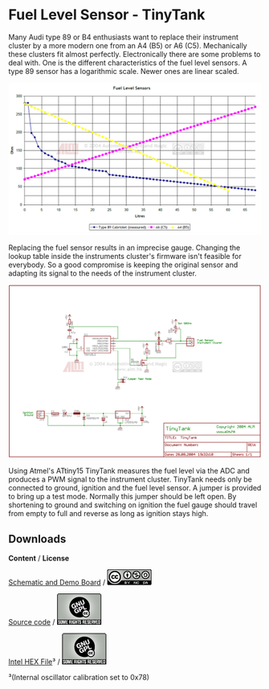 Fuel Level Sensor - TinyTank
============================

Many Audi type 89 or B4 enthusiasts want to replace their instrument cluster by a more modern one from an A4 (B5) or A6 (C5). Mechanically these clusters fit almost perfectly. Electronically there are some problems to deal with. One is the different characteristics of the fuel level sensors. A type 89 sensor has a logarithmic scale. Newer ones are linear scaled.  
  
![Fuel Level Sensors](pics/FuelLevelSensorsCorrected.png)
  
Replacing the fuel sensor results in an imprecise gauge. Changing the lookup table inside the instruments cluster's firmware isn't feasible for everybody. So a good compromise is keeping the original sensor and adapting its signal to the needs of the instrument cluster.  
  
![TinyTank Schematic](pics/TinyTankSchematic.png)
  
Using Atmel's ATtiny15 TinyTank measures the fuel level via the ADC and produces a PWM signal to the instrument cluster. TinyTank needs only be connected to ground, ignition and the fuel level sensor. A jumper is provided to bring up a test mode. Normally this jumper should be left open. By shortening to ground and switching on ignition the fuel gauge should travel from empty to full and reverse as long as ignition stays high.  
  

Downloads
---------

**Content**    /    **License**  

[Schematic and Demo Board](https://github.com/BlackBrix/TinyTank/tree/master/hardware)   /   [![Creative Commons License](pics/cc-license.png)](https://creativecommons.org/licenses/by-nc-sa/3.0/hk/) 

[Source code](https://github.com/BlackBrix/TinyTank/tree/master/firmware)   /   [![Creative Commons License](pics/GNU_GPL_License.png)](https://www.gnu.org/licenses/old-licenses/gpl-2.0.en.html) 

[Intel HEX File](https://github.com/BlackBrix/TinyTank/raw/master/firmware/TinyTank.hex)³   /   [![Creative Commons License](pics/GNU_GPL_License.png)](https://www.gnu.org/licenses/old-licenses/gpl-2.0.en.html) 


³(Internal oscillator calibration set to 0x78)  
